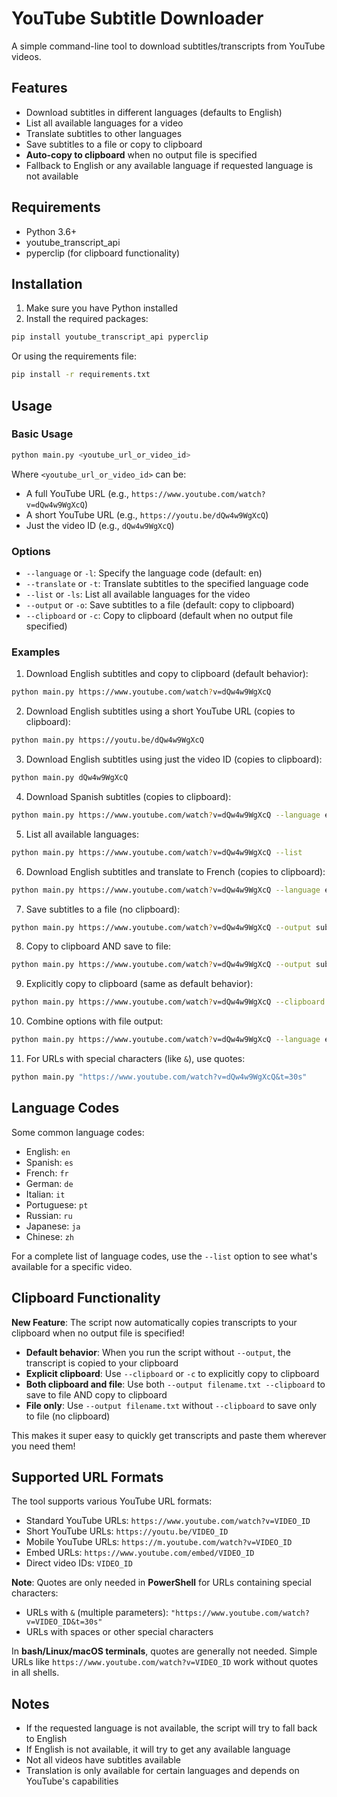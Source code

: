 # YouTube Subtitle Downloader

A simple command-line tool to download subtitles/transcripts from YouTube videos.

## Features

- Download subtitles in different languages (defaults to English)
- List all available languages for a video
- Translate subtitles to other languages
- Save subtitles to a file or copy to clipboard
- **Auto-copy to clipboard** when no output file is specified
- Fallback to English or any available language if requested language is not available

## Requirements

- Python 3.6+
- youtube_transcript_api
- pyperclip (for clipboard functionality)

## Installation

1. Make sure you have Python installed
2. Install the required packages:

```bash
pip install youtube_transcript_api pyperclip
```

Or using the requirements file:

```bash
pip install -r requirements.txt
```

## Usage

### Basic Usage

```bash
python main.py <youtube_url_or_video_id>
```

Where `<youtube_url_or_video_id>` can be:

- A full YouTube URL (e.g., `https://www.youtube.com/watch?v=dQw4w9WgXcQ`)
- A short YouTube URL (e.g., `https://youtu.be/dQw4w9WgXcQ`)
- Just the video ID (e.g., `dQw4w9WgXcQ`)

### Options

- `--language` or `-l`: Specify the language code (default: en)
- `--translate` or `-t`: Translate subtitles to the specified language code
- `--list` or `-ls`: List all available languages for the video
- `--output` or `-o`: Save subtitles to a file (default: copy to clipboard)
- `--clipboard` or `-c`: Copy to clipboard (default when no output file specified)

### Examples

1. Download English subtitles and copy to clipboard (default behavior):

```bash
python main.py https://www.youtube.com/watch?v=dQw4w9WgXcQ
```

2. Download English subtitles using a short YouTube URL (copies to clipboard):

```bash
python main.py https://youtu.be/dQw4w9WgXcQ
```

3. Download English subtitles using just the video ID (copies to clipboard):

```bash
python main.py dQw4w9WgXcQ
```

4. Download Spanish subtitles (copies to clipboard):

```bash
python main.py https://www.youtube.com/watch?v=dQw4w9WgXcQ --language es
```

5. List all available languages:

```bash
python main.py https://www.youtube.com/watch?v=dQw4w9WgXcQ --list
```

6. Download English subtitles and translate to French (copies to clipboard):

```bash
python main.py https://www.youtube.com/watch?v=dQw4w9WgXcQ --language en --translate fr
```

7. Save subtitles to a file (no clipboard):

```bash
python main.py https://www.youtube.com/watch?v=dQw4w9WgXcQ --output subtitles.txt
```

8. Copy to clipboard AND save to file:

```bash
python main.py https://www.youtube.com/watch?v=dQw4w9WgXcQ --output subtitles.txt --clipboard
```

9. Explicitly copy to clipboard (same as default behavior):

```bash
python main.py https://www.youtube.com/watch?v=dQw4w9WgXcQ --clipboard
```

10. Combine options with file output:

```bash
python main.py https://www.youtube.com/watch?v=dQw4w9WgXcQ --language es --translate fr --output french_subtitles.txt
```

11. For URLs with special characters (like `&`), use quotes:

```bash
python main.py "https://www.youtube.com/watch?v=dQw4w9WgXcQ&t=30s"
```

## Language Codes

Some common language codes:

- English: `en`
- Spanish: `es`
- French: `fr`
- German: `de`
- Italian: `it`
- Portuguese: `pt`
- Russian: `ru`
- Japanese: `ja`
- Chinese: `zh`

For a complete list of language codes, use the `--list` option to see what's available for a specific video.

## Clipboard Functionality

**New Feature**: The script now automatically copies transcripts to your clipboard when no output file is specified!

- **Default behavior**: When you run the script without `--output`, the transcript is copied to your clipboard
- **Explicit clipboard**: Use `--clipboard` or `-c` to explicitly copy to clipboard
- **Both clipboard and file**: Use both `--output filename.txt --clipboard` to save to file AND copy to clipboard
- **File only**: Use `--output filename.txt` without `--clipboard` to save only to file (no clipboard)

This makes it super easy to quickly get transcripts and paste them wherever you need them!

## Supported URL Formats

The tool supports various YouTube URL formats:

- Standard YouTube URLs: `https://www.youtube.com/watch?v=VIDEO_ID`
- Short YouTube URLs: `https://youtu.be/VIDEO_ID`
- Mobile YouTube URLs: `https://m.youtube.com/watch?v=VIDEO_ID`
- Embed URLs: `https://www.youtube.com/embed/VIDEO_ID`
- Direct video IDs: `VIDEO_ID`

**Note**: Quotes are only needed in **PowerShell** for URLs containing special characters:

- URLs with `&` (multiple parameters): `"https://www.youtube.com/watch?v=VIDEO_ID&t=30s"`
- URLs with spaces or other special characters

In **bash/Linux/macOS terminals**, quotes are generally not needed. Simple URLs like `https://www.youtube.com/watch?v=VIDEO_ID` work without quotes in all shells.

## Notes

- If the requested language is not available, the script will try to fall back to English
- If English is not available, it will try to get any available language
- Not all videos have subtitles available
- Translation is only available for certain languages and depends on YouTube's capabilities
